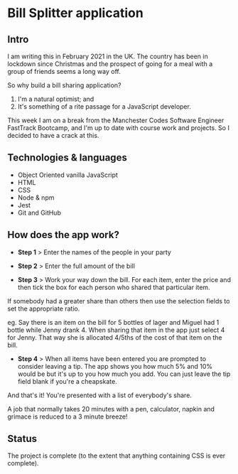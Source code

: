 # Bill Splitter application

## Intro

I am writing this in February 2021 in the UK. The country has been in lockdown since Christmas and the prospect of going for a meal with a group of friends seems a long way off.

So why build a bill sharing application?

1. I'm a natural optimist; and
2. It's something of a rite passage for a JavaScript developer.

This week I am on a break from the Manchester Codes Software Engineer FastTrack Bootcamp, and I'm up to date with course work and projects. So I decided to have a crack at this.

## Technologies & languages

* Object Oriented vanilla JavaScript
* HTML
* CSS
* Node & npm
* Jest
* Git and GitHub

## How does the app work?

* **Step 1** > Enter the names of the people in your party

* **Step 2** > Enter the full amount of the bill

* **Step 3** > Work your way down the bill. For each item, enter the price and then tick the box for each person who shared that particular item.

If somebody had a greater share than others then use the selection fields to set the appropriate ratio.

eg. Say there is an item on the bill for 5 bottles of lager and Miguel had 1 bottle while Jenny drank 4. When sharing that item in the app just select 4 for Jenny. That way she is allocated 4/5ths of the cost of that item on the bill.

* **Step 4** > When all items have been entered you are prompted to consider leaving a tip. The app shows you how much 5% and 10% would be but it's up to you how much you add. You can just leave the tip field blank if you're a cheapskate.

And that's it! You're presented with a list of everybody's share.

A job that normally takes 20 minutes with a pen, calculator, napkin and grimace is reduced to a 3 minute breeze!

## Status

The project is complete (to the extent that anything containing CSS is ever complete).
